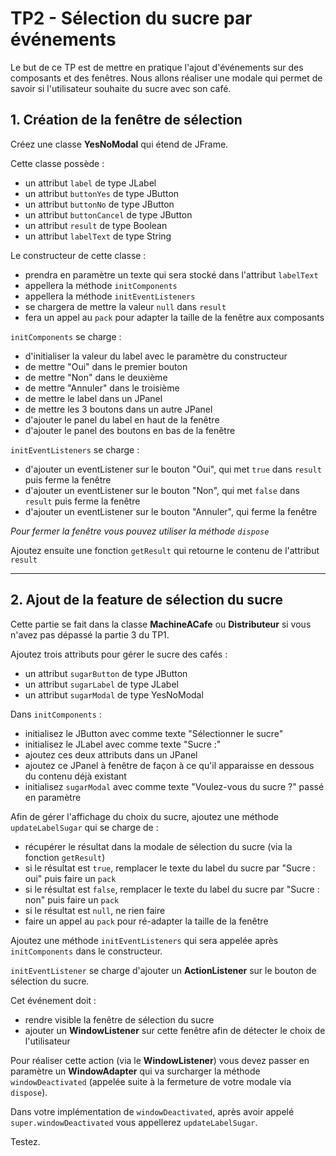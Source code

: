 # TP2 - Sélection du sucre par événements

Le but de ce TP est de mettre en pratique l'ajout d'événements sur des composants et des fenêtres. Nous allons réaliser une modale qui permet de savoir si l'utilisateur souhaite du sucre avec son café.

## 1. Création de la fenêtre de sélection

Créez une classe **YesNoModal** qui étend de JFrame.

Cette classe possède :

- un attribut `label` de type JLabel
- un attribut `buttonYes` de type JButton
- un attribut `buttonNo` de type JButton
- un attribut `buttonCancel` de type JButton
- un attribut `result` de type Boolean
- un attribut `labelText` de type String

Le constructeur de cette classe :

- prendra en paramètre un texte qui sera stocké dans l'attribut `labelText`
- appellera la méthode `initComponents`
- appellera la méthode `initEventListeners`
- se chargera de mettre la valeur `null` dans `result`
- fera un appel au `pack` pour adapter la taille de la fenêtre aux composants

`initComponents` se charge :

- d'initialiser la valeur du label avec le paramètre du constructeur
- de mettre "Oui" dans le premier bouton
- de mettre "Non" dans le deuxième
- de mettre "Annuler" dans le troisième
- de mettre le label dans un JPanel
- de mettre les 3 boutons dans un autre JPanel
- d'ajouter le panel du label en haut de la fenêtre
- d'ajouter le panel des boutons en bas de la fenêtre

`initEventListeners` se charge :

- d'ajouter un eventListener sur le bouton "Oui", qui met `true` dans `result` puis ferme la fenêtre
- d'ajouter un eventListener sur le bouton "Non", qui met `false` dans `result` puis ferme la fenêtre
- d'ajouter un eventListener sur le bouton "Annuler", qui ferme la fenêtre

*Pour fermer la fenêtre vous pouvez utiliser la méthode `dispose`*

Ajoutez ensuite une fonction `getResult` qui retourne le contenu de l'attribut `result`

---

## 2. Ajout de la feature de sélection du sucre

Cette partie se fait dans la classe **MachineACafe** ou **Distributeur** si vous n'avez pas dépassé la partie 3 du TP1.

Ajoutez trois attributs pour gérer le sucre des cafés :

- un attribut `sugarButton` de type JButton
- un attribut `sugarLabel` de type JLabel
- un attribut `sugarModal` de type YesNoModal

Dans `initComponents` :

- initialisez le JButton avec comme texte "Sélectionner le sucre"
- initialisez le JLabel avec comme texte "Sucre :"
- ajoutez ces deux attributs dans un JPanel
- ajoutez ce JPanel à fenêtre de façon à ce qu'il apparaisse en dessous du contenu déjà existant
- initialisez `sugarModal` avec comme texte "Voulez-vous du sucre ?" passé en paramètre

Afin de gérer l'affichage du choix du sucre, ajoutez une méthode `updateLabelSugar` qui se charge de :

- récupérer le résultat dans la modale de sélection du sucre (via la fonction `getResult`)
- si le résultat est `true`, remplacer le texte du label du sucre par "Sucre : oui" puis faire un `pack`
- si le résultat est `false`, remplacer le texte du label du sucre par "Sucre : non" puis faire un `pack`
- si le résultat est `null`, ne rien faire
- faire un appel au `pack` pour ré-adapter la taille de la fenêtre

Ajoutez une méthode `initEventListeners` qui sera appelée après `initComponents` dans le constructeur.

`initEventListener` se charge d'ajouter un **ActionListener** sur le bouton de sélection du sucre.

Cet événement doit :

- rendre visible la fenêtre de sélection du sucre
- ajouter un **WindowListener** sur cette fenêtre afin de détecter le choix de l'utilisateur

Pour réaliser cette action (via le **WindowListener**) vous devez passer en paramètre un **WindowAdapter** qui va surcharger la méthode `windowDeactivated` (appelée suite à la fermeture de votre modale via `dispose`).

Dans votre implémentation de `windowDeactivated`, après avoir appelé `super.windowDeactivated` vous appellerez `updateLabelSugar`.

Testez.
